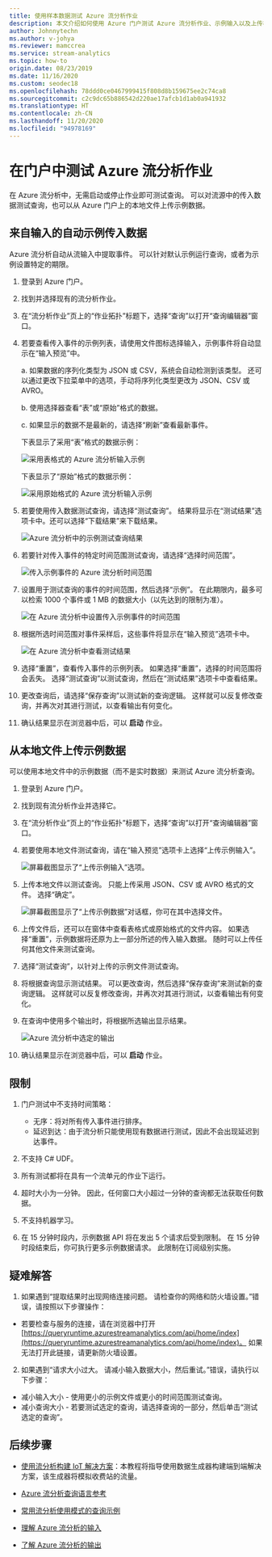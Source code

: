 ```yaml
---
title: 使用样本数据测试 Azure 流分析作业
description: 本文介绍如何使用 Azure 门户测试 Azure 流分析作业、示例输入以及上传样本数据。
author: Johnnytechn
ms.author: v-johya
ms.reviewer: mamccrea
ms.service: stream-analytics
ms.topic: how-to
origin.date: 08/23/2019
ms.date: 11/16/2020
ms.custom: seodec18
ms.openlocfilehash: 78ddd0ce0467999415f808d8b159675ee2c74ca8
ms.sourcegitcommit: c2c9dc65b886542d220ae17afcb1d1ab0a941932
ms.translationtype: HT
ms.contentlocale: zh-CN
ms.lasthandoff: 11/20/2020
ms.locfileid: "94978169"
---
```

# <a name="test-an-azure-stream-analytics-job-in-the-portal"></a>在门户中测试 Azure 流分析作业

在 Azure 流分析中，无需启动或停止作业即可测试查询。 可以对流源中的传入数据测试查询，也可以从 Azure 门户上的本地文件上传示例数据。

## <a name="automatically-sample-incoming-data-from-input"></a>来自输入的自动示例传入数据

Azure 流分析自动从流输入中提取事件。 可以针对默认示例运行查询，或者为示例设置特定的期限。

1. 登录到 Azure 门户。

2. 找到并选择现有的流分析作业。

3. 在“流分析作业”页上的“作业拓扑”标题下，选择“查询”以打开“查询编辑器”窗口。 

4. 若要查看传入事件的示例列表，请使用文件图标选择输入，示例事件将自动显示在“输入预览”中。

   a. 如果数据的序列化类型为 JSON 或 CSV，系统会自动检测到该类型。 还可以通过更改下拉菜单中的选项，手动将序列化类型更改为 JSON、CSV 或 AVRO。
    
   b. 使用选择器查看“表”或“原始”格式的数据。
    
   c. 如果显示的数据不是最新的，请选择“刷新”查看最新事件。

   下表显示了采用“表”格式的数据示例：

   ![采用表格式的 Azure 流分析输入示例](./media/stream-analytics-test-query/asa-sample-table.png)

   下表显示了“原始”格式的数据示例：

   ![采用原始格式的 Azure 流分析输入示例](./media/stream-analytics-test-query/asa-sample-raw.png)

5. 若要使用传入数据测试查询，请选择“测试查询”。 结果将显示在“测试结果”选项卡中。还可以选择“下载结果”来下载结果。

   ![Azure 流分析中的示例测试查询结果](./media/stream-analytics-test-query/asa-test-query.png)

6. 若要针对传入事件的特定时间范围测试查询，请选择“选择时间范围”。
   
   ![传入示例事件的 Azure 流分析时间范围](./media/stream-analytics-test-query/asa-select-time-range.png)

7. 设置用于测试查询的事件的时间范围，然后选择“示例”。 在此期限内，最多可以检索 1000 个事件或 1 MB 的数据大小（以先达到的限制为准）。

   ![在 Azure 流分析中设置传入示例事件的时间范围](./media/stream-analytics-test-query/asa-set-time-range.png)

8. 根据所选时间范围对事件采样后，这些事件将显示在“输入预览”选项卡中。

   ![在 Azure 流分析中查看测试结果](./media/stream-analytics-test-query/asa-view-test-results.png)

9. 选择“重置”，查看传入事件的示例列表。 如果选择“重置”，选择的时间范围将会丢失。 选择“测试查询”以测试查询，然后在“测试结果”选项卡中查看结果。

10. 更改查询后，请选择“保存查询”以测试新的查询逻辑。 这样就可以反复修改查询，并再次对其进行测试，以查看输出有何变化。

11. 确认结果显示在浏览器中后，可以 **启动** 作业。

## <a name="upload-sample-data-from-a-local-file"></a>从本地文件上传示例数据

可以使用本地文件中的示例数据（而不是实时数据）来测试 Azure 流分析查询。

1. 登录到 Azure 门户。
   
2. 找到现有流分析作业并选择它。

3. 在“流分析作业”页上的“作业拓扑”标题下，选择“查询”以打开“查询编辑器”窗口。

4. 若要使用本地文件测试查询，请在“输入预览”选项卡上选择“上传示例输入”。 

   ![屏幕截图显示了“上传示例输入”选项。](./media/stream-analytics-test-query/asa-upload-sample-file.png)

5. 上传本地文件以测试查询。 只能上传采用 JSON、CSV 或 AVRO 格式的文件。 选择“确定”。

   ![屏幕截图显示了“上传示例数据”对话框，你可在其中选择文件。](./media/stream-analytics-test-query/asa-upload-sample-json-file.png)

6. 上传文件后，还可以在窗体中查看表格式或原始格式的文件内容。 如果选择“重置”，示例数据将还原为上一部分所述的传入输入数据。 随时可以上传任何其他文件来测试查询。

7. 选择“测试查询”，以针对上传的示例文件测试查询。

8. 将根据查询显示测试结果。 可以更改查询，然后选择“保存查询”来测试新的查询逻辑。 这样就可以反复修改查询，并再次对其进行测试，以查看输出有何变化。

9. 在查询中使用多个输出时，将根据所选输出显示结果。 

   ![Azure 流分析中选定的输出](./media/stream-analytics-test-query/asa-sample-test-selected-output.png)

10. 确认结果显示在浏览器中后，可以 **启动** 作业。

## <a name="limitations"></a>限制

1.  门户测试中不支持时间策略：

    * 无序：将对所有传入事件进行排序。
    * 延迟到达：由于流分析只能使用现有数据进行测试，因此不会出现延迟到达事件。
   
2.  不支持 C# UDF。

3.  所有测试都将在具有一个流单元的作业下运行。

4.  超时大小为一分钟。 因此，任何窗口大小超过一分钟的查询都无法获取任何数据。

5.  不支持机器学习。

6. 在 15 分钟时段内，示例数据 API 将在发出 5 个请求后受到限制。 在 15 分钟时段结束后，你可执行更多示例数据请求。 此限制在订阅级别实施。

## <a name="troubleshooting"></a>疑难解答

1.  如果遇到“提取结果时出现网络连接问题。 请检查你的网络和防火墙设置。”错误，请按照以下步骤操作：

  * 若要检查与服务的连接，请在浏览器中打开 [https://queryruntime.azurestreamanalytics.com/api/home/index](https://queryruntime.azurestreamanalytics.com/api/home/index)。 如果无法打开此链接，请更新防火墙设置。
  
2. 如果遇到“请求大小过大。 请减小输入数据大小，然后重试。”错误，请执行以下步骤：

  * 减小输入大小 - 使用更小的示例文件或更小的时间范围测试查询。
  * 减小查询大小 - 若要测试选定的查询，请选择查询的一部分，然后单击“测试选定的查询”。


## <a name="next-steps"></a>后续步骤
* [使用流分析构建 IoT 解决方案](./stream-analytics-build-an-iot-solution-using-stream-analytics.md)：本教程将指导使用数据生成器构建端到端解决方案，该生成器将模拟收费站的流量。

* [Azure 流分析查询语言参考](https://docs.microsoft.com/stream-analytics-query/stream-analytics-query-language-reference)

* [常用流分析使用模式的查询示例](stream-analytics-stream-analytics-query-patterns.md)

* [理解 Azure 流分析的输入](stream-analytics-add-inputs.md)

* [了解 Azure 流分析的输出](stream-analytics-define-outputs.md)

